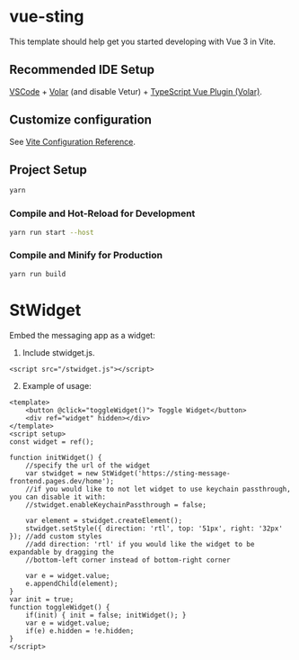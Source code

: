 # vue-sting

This template should help get you started developing with Vue 3 in Vite.

## Recommended IDE Setup

[VSCode](https://code.visualstudio.com/) + [Volar](https://marketplace.visualstudio.com/items?itemName=johnsoncodehk.volar) (and disable Vetur) + [TypeScript Vue Plugin (Volar)](https://marketplace.visualstudio.com/items?itemName=johnsoncodehk.vscode-typescript-vue-plugin).

## Customize configuration

See [Vite Configuration Reference](https://vitejs.dev/config/).

## Project Setup

```sh
yarn
```

### Compile and Hot-Reload for Development

```sh
yarn run start --host
```

### Compile and Minify for Production

```sh
yarn run build
```

# StWidget

Embed the messaging app as a widget:

1. Include stwidget.js.
```
<script src="/stwidget.js"></script>
```

2. Example of usage:
```
<template>
    <button @click="toggleWidget()"> Toggle Widget</button>
    <div ref="widget" hidden></div>
</template>
<script setup>
const widget = ref();

function initWidget() {
    //specify the url of the widget
    var stwidget = new StWidget('https://sting-message-frontend.pages.dev/home');
    //if you would like to not let widget to use keychain passthrough, you can disable it with:
    //stwidget.enableKeychainPassthrough = false;

    var element = stwidget.createElement();
    stwidget.setStyle({ direction: 'rtl', top: '51px', right: '32px' }); //add custom styles
    //add direction: 'rtl' if you would like the widget to be expandable by dragging the 
    //bottom-left corner instead of bottom-right corner

    var e = widget.value;
    e.appendChild(element);
}
var init = true;
function toggleWidget() {
    if(init) { init = false; initWidget(); }
    var e = widget.value;
    if(e) e.hidden = !e.hidden;
}
</script>
```













